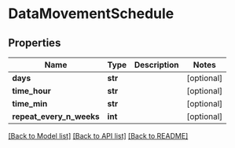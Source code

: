 # DataMovementSchedule

## Properties
Name | Type | Description | Notes
------------ | ------------- | ------------- | -------------
**days** | **str** |  | [optional] 
**time_hour** | **str** |  | [optional] 
**time_min** | **str** |  | [optional] 
**repeat_every_n_weeks** | **int** |  | [optional] 

[[Back to Model list]](../README.md#documentation-for-models) [[Back to API list]](../README.md#documentation-for-api-endpoints) [[Back to README]](../README.md)


